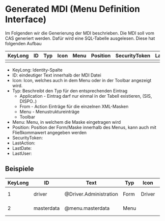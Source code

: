 # Generated MDI (Menu Definition Interface)
Im Folgenden wir die Generierung der MDI beschrieben. Die MDI soll vom CAS generiert werden. Dafür wird eine SQL-Tabelle ausgelesen.
Diese hat folgenden Aufbau

| KeyLong | ID | Typ | Icon | Menu | Position | SecurityToken | LastAction | LastDate | LastUser |
|---------|----|-----|------|------|----------|---------------|------------|----------|----------|
|         |    |     |      |      |          |               |            |          |          |

- KeyLong: Identity-Spalte
- ID: eindeutiger Text innerhalb der MDI Datei
- Icon: Icon, welches auch in dem Menu oder in der Toolbar angezeigt wird.
- Typ: Beschreibt den Typ für den entsprechenden Eintrag
    - Application - Eintrag darf nur einmal in der Tabell existieren, (SIS, DISPO..)
    - From - Action Einträge für die einzelnen XML-Masken
    - Menu - Menustruktureinträge
    - Toolbar
- Menu: Menu, in welchem die Maske eingetragen wird
- Position: Position der Form/Maske innerhalb des Menus, kann auch mit Fließkommawert angegeben werden
- SecurityToken: 
- LastAction:
- LastDate:
- LastUser: 

## Beispiele

| KeyLong | ID | Text | Typ | Icon | Menu | Position | SecurityToken | LastAction | LastDate | LastUser |
|---------|----|----|-----|------|------|----------|---------------|------------|----------|----------|
| 1 | driver |@Driver.Administration | Form | Driver |MasterData | 1.2| zdga6737er87gd6zed | 2 | 21.11.2022 12:23:45 |erlanger |
| 2 | masterdata |@menu.masterdata | Menu| | | 1| h8h7d349hd7e8 | 2 | 21.11.2022 12:34:12 |erlanger |
